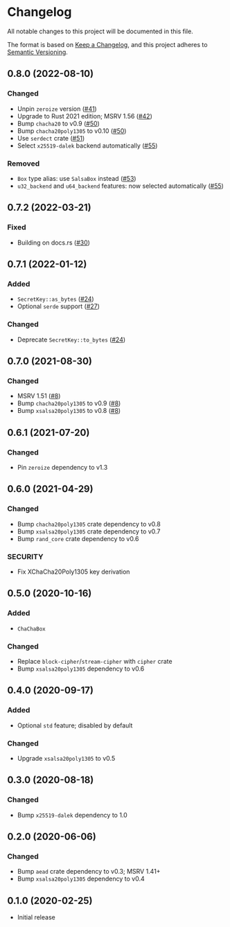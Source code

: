 # Changelog
All notable changes to this project will be documented in this file.

The format is based on [Keep a Changelog](https://keepachangelog.com/en/1.0.0/),
and this project adheres to [Semantic Versioning](https://semver.org/spec/v2.0.0.html).

## 0.8.0 (2022-08-10)
### Changed
- Unpin `zeroize` version ([#41])
- Upgrade to Rust 2021 edition; MSRV 1.56 ([#42])
- Bump `chacha20` to v0.9 ([#50])
- Bump `chacha20poly1305` to v0.10 ([#50])
- Use `serdect` crate ([#51])
- Select `x25519-dalek` backend automatically ([#55])

### Removed
- `Box` type alias: use `SalsaBox` instead ([#53])
- `u32_backend` and `u64_backend` features: now selected automatically ([#55])

[#41]: https://github.com/RustCrypto/nacl-compat/pull/41
[#42]: https://github.com/RustCrypto/nacl-compat/pull/42
[#50]: https://github.com/RustCrypto/nacl-compat/pull/50
[#51]: https://github.com/RustCrypto/nacl-compat/pull/51
[#53]: https://github.com/RustCrypto/nacl-compat/pull/53
[#55]: https://github.com/RustCrypto/nacl-compat/pull/55

## 0.7.2 (2022-03-21)
### Fixed
- Building on docs.rs ([#30])

[#30]: https://github.com/RustCrypto/nacl-compat/pull/30

## 0.7.1 (2022-01-12)
### Added
- `SecretKey::as_bytes` ([#24])
- Optional `serde` support ([#27])

### Changed
- Deprecate `SecretKey::to_bytes` ([#24])

[#24]: https://github.com/RustCrypto/nacl-compat/pull/24
[#27]: https://github.com/RustCrypto/nacl-compat/pull/27

## 0.7.0 (2021-08-30)
### Changed
- MSRV 1.51 ([#8])
- Bump `chacha20poly1305` to v0.9 ([#8])
- Bump `xsalsa20poly1305` to v0.8 ([#8])

[#8]: https://github.com/RustCrypto/nacl-compat/pull/8

## 0.6.1 (2021-07-20)
### Changed
- Pin `zeroize` dependency to v1.3

## 0.6.0 (2021-04-29)
### Changed
- Bump `chacha20poly1305` crate dependency to v0.8
- Bump `xsalsa20poly1305` crate dependency to v0.7
- Bump `rand_core` crate dependency to v0.6

### SECURITY
- Fix XChaCha20Poly1305 key derivation

## 0.5.0 (2020-10-16)
### Added
- `ChaChaBox`

### Changed
- Replace `block-cipher`/`stream-cipher` with `cipher` crate
- Bump `xsalsa20poly1305` dependency to v0.6

## 0.4.0 (2020-09-17)
### Added
- Optional `std` feature; disabled by default

### Changed
- Upgrade `xsalsa20poly1305` to v0.5

## 0.3.0 (2020-08-18)
### Changed
- Bump `x25519-dalek` dependency to 1.0

## 0.2.0 (2020-06-06)
### Changed
- Bump `aead` crate dependency to v0.3; MSRV 1.41+
- Bump `xsalsa20poly1305` dependency to v0.4

## 0.1.0 (2020-02-25)
- Initial release

